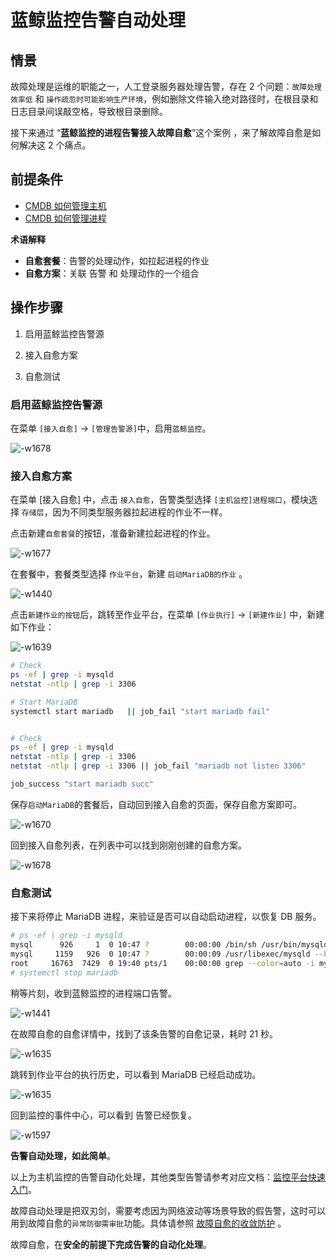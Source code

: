 # 蓝鲸监控告警自动处理
## 情景

故障处理是运维的职能之一，人工登录服务器处理告警，存在 2 个问题：`故障处理效率低` 和 `操作疏忽时可能影响生产环境`，例如删除文件输入绝对路径时，在根目录和日志目录间误敲空格，导致根目录删除。

接下来通过 “**蓝鲸监控的进程告警接入故障自愈**”这个案例 ，来了解故障自愈是如何解决这 2 个痛点。

## 前提条件

- [CMDB 如何管理主机](../../../配置平台/产品白皮书/场景案例/CMDB_management_hosts.md)
- [CMDB 如何管理进程](../../../配置平台/产品白皮书/场景案例/CMDB_management_process.md)

**术语解释**

- **自愈套餐**：告警的处理动作，如拉起进程的作业
- **自愈方案**：关联 告警 和 处理动作的一个组合

## 操作步骤

1. 启用蓝鲸监控告警源

2. 接入自愈方案

3. 自愈测试

### 启用蓝鲸监控告警源

在菜单 `[接入自愈]` -> `[管理告警源]`中，启用`蓝鲸监控`。

![-w1678](../assets/15644862864407.jpg)

### 接入自愈方案

在菜单 [接入自愈] 中，点击 `接入自愈`，告警类型选择 `[主机监控]进程端口`，模块选择 `存储层`，因为不同类型服务器拉起进程的作业不一样。

点击新建`自愈套餐`的按钮，准备新建拉起进程的作业。

![-w1677](../assets/15644864703986.jpg)

在套餐中，套餐类型选择 `作业平台`，新建 `启动MariaDB的作业` 。

![-w1440](../assets/15645573643892.jpg)

点击`新建作业的按钮`后，跳转至作业平台，在菜单 `[作业执行]` -> `[新建作业]` 中，新建如下作业：

![-w1639](../assets/15645571501689.jpg)

```bash
# Check
ps -ef | grep -i mysqld
netstat -ntlp | grep -i 3306

# Start MariaDB
systemctl start mariadb   || job_fail "start mariadb fail"


# Check
ps -ef | grep -i mysqld
netstat -ntlp | grep -i 3306
netstat -ntlp | grep -i 3306 || job_fail "mariadb not listen 3306"

job_success "start mariadb succ"
```

保存`启动MariaDB`的套餐后，自动回到接入自愈的页面，保存自愈方案即可。

![-w1670](../assets/15644864936415.jpg)

回到接入自愈列表，在列表中可以找到刚刚创建的自愈方案。

![-w1678](../assets/15644865413991.jpg)

### 自愈测试

接下来将停止 MariaDB 进程，来验证是否可以自动启动进程，以恢复 DB 服务。

```bash
# ps -ef | grep -i mysqld
mysql      926     1  0 10:47 ?        00:00:00 /bin/sh /usr/bin/mysqld_safe --basedir=/usr
mysql     1159   926  0 10:47 ?        00:00:09 /usr/libexec/mysqld --basedir=/usr --datadir=/var/lib/mysql --plugin-dir=/usr/lib64/mysql/plugin --log-error=/var/log/mariadb/mariadb.log --pid-file=/var/run/mariadb/mariadb.pid --socket=/var/lib/mysql/mysql.sock
root     16763  7429  0 19:40 pts/1    00:00:00 grep --color=auto -i mysqld
# systemctl stop mariadb
```

稍等片刻，收到蓝鲸监控的进程端口告警。

![-w1441](../assets/15645579545088.jpg)

在故障自愈的自愈详情中，找到了该条告警的自愈记录，耗时 21 秒。

![-w1635](../assets/15645579997854.jpg)

跳转到作业平台的执行历史，可以看到 MariaDB 已经启动成功。

![-w1635](../assets/15645580172760.jpg)

回到监控的事件中心，可以看到 告警已经恢复。

![-w1597](../assets/15645606328548.jpg)

**告警自动处理，如此简单**。

以上为主机监控的告警自动化处理，其他类型告警请参考对应文档：[监控平台快速入门](../../../监控平台/产品白皮书/quickstart/README.md)。

故障自动处理是把双刃剑，需要考虑因为网络波动等场景导致的假告警，这时可以用到故障自愈的`异常防御需审批`功能。具体请参照 [故障自愈的收敛防护](../functions/Alarm_Convergence.md) 。

故障自愈，在**安全的前提下完成告警的自动化处理**。


